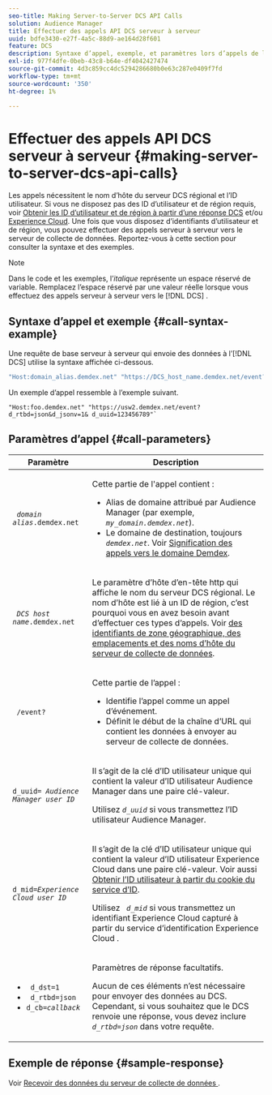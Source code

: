 ```yaml
---
seo-title: Making Server-to-Server DCS API Calls
solution: Audience Manager
title: Effectuer des appels API DCS serveur à serveur
uuid: bdfe3430-e27f-4a5c-88d9-ae164d28f601
feature: DCS
description: Syntaxe d’appel, exemple, et paramètres lors d’appels de l’API DCS serveur à serveur
exl-id: 977f4dfe-0beb-43c8-b64e-df4042427474
source-git-commit: 4d3c859cc4dc5294286680b0e63c287e0409f7fd
workflow-type: tm+mt
source-wordcount: '350'
ht-degree: 1%

---
```


# Effectuer des appels API DCS serveur à serveur {#making-server-to-server-dcs-api-calls}

Les appels nécessitent le nom d’hôte du serveur DCS régional et l’ID utilisateur. Si vous ne disposez pas des ID d’utilisateur et de région requis, voir [Obtenir les ID d’utilisateur et de région à partir d’une réponse DCS](/help/using/api/dcs-intro/dcs-s2s/dcs-aam-ids.md) et/ou [Experience Cloud](/help/using/api/dcs-intro/dcs-s2s/dcs-mcid-ids.md). Une fois que vous disposez d’identifiants d’utilisateur et de région, vous pouvez effectuer des appels serveur à serveur vers le serveur de collecte de données. Reportez-vous à cette section pour consulter la syntaxe et des exemples.

>[!NOTE]
>
>Dans le code et les exemples, l’*italique* représente un espace réservé de variable. Remplacez l’espace réservé par une valeur réelle lorsque vous effectuez des appels serveur à serveur vers le [!DNL DCS] .

## Syntaxe d’appel et exemple {#call-syntax-example}

Une requête de base serveur à serveur qui envoie des données à l’[!DNL DCS] utilise la syntaxe affichée ci-dessous.

```js
"Host:domain_alias.demdex.net" "https://DCS_host_name.demdex.net/event?d_rtbd=json&d_jsonv=1&d_uuid=userID
```

Un exemple d’appel ressemble à l’exemple suivant.

```
"Host:foo.demdex.net" "https://usw2.demdex.net/event?d_rtbd=json&d_jsonv=1& d_uuid=123456789"`
```

## Paramètres d’appel {#call-parameters}

<table id="table_3AF4466009B64F0C9CBE7904A4096E0C"> 
 <thead> 
  <tr> 
   <th colname="col1" class="entry"> Paramètre </th> 
   <th colname="col2" class="entry"> Description </th> 
  </tr> 
 </thead>
 <tbody> 
  <tr> 
   <td colname="col1"> <p><code> <i>domain alias</i>.demdex.net</code> </p> </td> 
   <td colname="col2"> <p>Cette partie de l'appel contient : </p> <p> 
     <ul id="ul_3EDA9C7BA6794D06BCB07A75A9BD2372"> 
      <li id="li_74624CA78D6F4536A8164AE1FA1DECB9">Alias de domaine attribué par <span class="keyword"> Audience Manager</span> (par exemple, <i><code> my_domain.demdex.net</code></i>). </li> 
      <li id="li_08ABE91CA247403AA480B3FB4BEF83BA">Le domaine de destination, toujours <i><code> demdex.net</code></i>. Voir <a href="../../../reference/demdex-calls.md"> Signification des appels vers le domaine Demdex</a>. </li> 
     </ul> </p> </td> 
  </tr> 
  <tr> 
   <td colname="col1"> <p><code> <i>DCS host name</i>.demdex.net</code> </p> </td> 
   <td colname="col2"> <p>Le paramètre d’hôte d’en-tête http qui affiche le nom du serveur DCS<span class="wintitle"> </span> régional. Le nom d’hôte est lié à un ID de région, c’est pourquoi vous en avez besoin avant d’effectuer ces types d’appels. Voir <a href="../../../api/dcs-intro/dcs-api-reference/dcs-regions.md"> des identifiants de zone géographique, des emplacements et des noms d’hôte du serveur de collecte de données</a>. </p> </td> 
  </tr> 
  <tr> 
   <td colname="col1"> <p><code> /event?</code> </p> </td> 
   <td colname="col2"> <p>Cette partie de l’appel : </p> <p> 
     <ul id="ul_6332444A305A4F12A7CBE471CA508516"> 
      <li id="li_1C5C111B2B0E4621B3FC0C20D6516041">Identifie l’appel comme un appel d’événement. </li> 
      <li id="li_DBCE9B1C70604A629ECD7AC0A9052198">Définit le début de la chaîne d’URL qui contient les données à envoyer au serveur de collecte de données. </li> 
     </ul> </p> </td> 
  </tr> 
  <tr> 
   <td colname="col1"> <p><code>d_uuid= <i>Audience Manager user ID</i></code> </p> </td> 
   <td colname="col2"> <p>Il s’agit de la clé d’ID utilisateur unique qui contient la valeur d’ID utilisateur <span class="keyword"> Audience Manager</span> dans une paire clé-valeur. </p> <p>Utilisez <code><i>d_uuid</i></code> si vous transmettez l’ID utilisateur <span class="keyword"> Audience Manager</span>. </p> </td>
  </tr> 
  <tr> 
   <td colname="col1"> <p><code>d_mid=<i>Experience Cloud user ID</i></code> </p> </td> 
   <td colname="col2"> <p>Il s’agit de la clé d’ID utilisateur unique qui contient la valeur d’ID utilisateur <span class="keyword"> Experience Cloud</span> dans une paire clé-valeur. Voir aussi <a href="../../../api/dcs-intro/dcs-s2s/dcs-mcid-ids.md#get-user-ids-from-service-cookie"> Obtenir l’ID utilisateur à partir du cookie du service d’ID</a>. </p> <p>Utilisez <i><code> d_mid</code></i> si vous transmettez un identifiant Experience Cloud<span class="keyword"> </span> capturé à partir du service d’identification Experience Cloud<span class="keyword"> </span>. </p> </td> 
  </tr> 
  <tr> 
   <td colname="col1"> <p> 
     <ul id="ul_36E2C1A0538D4D2C94DFC1335720A524"> 
      <li id="li_8902EED431CE4F0189A94868FA52DB1F"><code> d_dst=1</code> </li> 
      <li id="li_4B6B29499D444E31808DE0A9AA0442D0"><code> d_rtbd=json</code> </li> 
      <li id="li_3430CD0438604B83BE6437E6EC480816"><code>d_cb=<i>callback</i></code> </li> 
     </ul> </p> </td> 
   <td colname="col2"> <p>Paramètres de réponse facultatifs. </p> <p> Aucun de ces éléments n’est nécessaire pour envoyer des données au <span class="wintitle"> DCS</span>. Cependant, si vous souhaitez que le <span class="wintitle"> DCS</span> renvoie une réponse, vous devez inclure <i><code> d_rtbd=json</code></i> dans votre requête. </p> </td> 
  </tr> 
 </tbody> 
</table>

## Exemple de réponse {#sample-response}

Voir [ Recevoir des données du serveur de collecte de données ](../../../api/dcs-intro/dcs-event-calls/dcs-url-receive.md).
